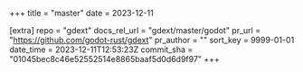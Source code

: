 +++
title = "master"
date = 2023-12-11

[extra]
repo = "gdext"
docs_rel_url = "gdext/master/godot"
pr_url = "https://github.com/godot-rust/gdext"
pr_author = ""
sort_key = 9999-01-01
date_time = 2023-12-11T12:53:23Z
commit_sha = "01045bec8c46e52552514e8865baaf5d0d6d9f97"
+++


